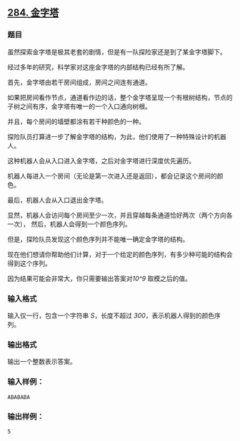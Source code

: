 ## [284. 金字塔](https://www.acwing.com/problem/content/286/)

### 题目

虽然探索金字塔是极其老套的剧情，但是有一队探险家还是到了某金字塔脚下。

经过多年的研究，科学家对这座金字塔的内部结构已经有所了解。

首先，金字塔由若干房间组成，房间之间连有通道。

如果把房间看作节点，通道看作边的话，整个金字塔呈现一个有根树结构，节点的子树之间有序，金字塔有唯一的一个入口通向树根。

并且，每个房间的墙壁都涂有若干种颜色的一种。

探险队员打算进一步了解金字塔的结构，为此，他们使用了一种特殊设计的机器人。

这种机器人会从入口进入金字塔，之后对金字塔进行深度优先遍历。

机器人每进入一个房间（无论是第一次进入还是返回），都会记录这个房间的颜色。

最后，机器人会从入口退出金字塔。

显然，机器人会访问每个房间至少一次，并且穿越每条通道恰好两次（两个方向各一次）， 然后，机器人会得到一个颜色序列。

但是，探险队员发现这个颜色序列并不能唯一确定金字塔的结构。

现在他们想请你帮助他们计算，对于一个给定的颜色序列，有多少种可能的结构会得到这个序列。

因为结果可能会非常大，你只需要输出答案对*10^9* 取模之后的值。

### 输入格式

输入仅一行，包含一个字符串 *S*，长度不超过 *300*，表示机器人得到的颜色序列。

### 输出格式

输出一个整数表示答案。

### 输入样例：

```
ABABABA
```

### 输出样例：

```
5
```
